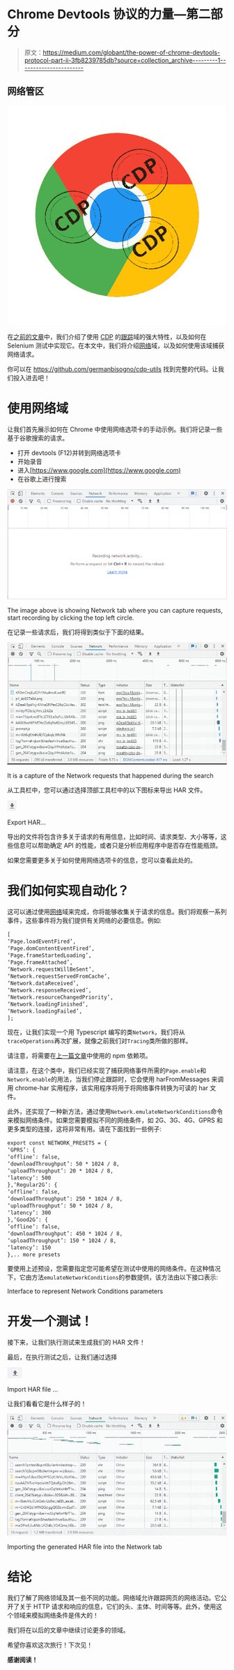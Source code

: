 # Chrome Devtools 协议的力量—第二部分

> 原文：<https://medium.com/globant/the-power-of-chrome-devtools-protocol-part-ii-3fb8239785db?source=collection_archive---------1----------------------->

## 网络管区

![](img/52f77a18d5f7aef5f7e0383d2f52ea7f.png)

在[之前的文章](/globant/the-power-of-chrome-devtools-protocol-cbb2c47f1c29)中，我们介绍了使用 [CDP](https://chromedevtools.github.io/devtools-protocol/) 的[跟踪](https://chromedevtools.github.io/devtools-protocol/tot/Tracing/)域的强大特性，以及如何在 Selenium 测试中实现它。在本文中，我们将介绍[网络](https://chromedevtools.github.io/devtools-protocol/tot/Network/)域，以及如何使用该域捕获网络请求。

你可以在 https://github.com/germanbisogno/cdp-utils 找到完整的代码。让我们投入进去吧！

# 使用网络域

让我们首先展示如何在 Chrome 中使用网络选项卡的手动示例。我们将记录一些基于谷歌搜索的请求。

*   打开 devtools (F12)并转到网络选项卡
*   开始录音
*   进入[https://www.google.com](https://www.google.com)
*   在谷歌上进行搜索

![](img/623218d843132e77bb94d30fe43eed3a.png)

The image above is showing Network tab where you can capture requests, start recording by clicking the top left circle.

在记录一些请求后，我们将得到类似于下面的结果。

![](img/b80fa2a45f658d1993f11a93232b9916.png)

It is a capture of the Network requests that happened during the search

从工具栏中，您可以通过选择顶部工具栏中的以下图标来导出 HAR 文件。

![](img/41f773f3f7048cf1aadd6652e9d49bfe.png)

Export HAR…

导出的文件将包含许多关于请求的有用信息，比如时间、请求类型、大小等等，这些信息可以帮助确定 API 的性能，或者只是分析应用程序中是否存在性能瓶颈。

如果您需要更多关于如何使用网络选项卡的信息，您可以查看此处的。

# 我们如何实现自动化？

这可以通过使用[网络](https://chromedevtools.github.io/devtools-protocol/tot/Network/)域来完成，你将能够收集关于请求的信息。我们将观察一系列事件，这些事件将为我们提供有关网络的必要信息。例如:

```
[
‘Page.loadEventFired’,
‘Page.domContentEventFired’,
‘Page.frameStartedLoading’,
‘Page.frameAttached’,
‘Network.requestWillBeSent’,
‘Network.requestServedFromCache’,
‘Network.dataReceived’,
‘Network.responseReceived’,
‘Network.resourceChangedPriority’,
‘Network.loadingFinished’,
‘Network.loadingFailed’,
];
```

现在，让我们实现一个用 Typescript 编写的类`Network`，我们将从`traceOperations`再次扩展，就像之前我们对`Tracing`类所做的那样。

请注意，将需要在[上一篇文章](/globant/the-power-of-chrome-devtools-protocol-cbb2c47f1c29)中使用的 npm 依赖项。

请注意，在这个类中，我们已经实现了捕获网络事件所需的`Page.enable`和`Network.enable`的用法，当我们停止跟踪时，它会使用 harFromMessages 来调用 chrome-har 实用程序，该实用程序将用于将网络事件转换为可读的 har 文件。

此外，还实现了一种新方法，通过使用`Network.emulateNetworkConditions`命令来模拟网络条件。如果您需要模拟不同的网络条件，如 2G、3G、4G、GPRS 和更多类型的连接，这将非常有用。请在下面找到一些例子:

```
export const NETWORK_PRESETS = {
‘GPRS’: {
‘offline’: false,
‘downloadThroughput’: 50 * 1024 / 8,
‘uploadThroughput’: 20 * 1024 / 8,
‘latency’: 500
},‘Regular2G’: {
‘offline’: false,
‘downloadThroughput’: 250 * 1024 / 8,
‘uploadThroughput’: 50 * 1024 / 8,
‘latency’: 300
},‘Good2G’: {
‘offline’: false,
‘downloadThroughput’: 450 * 1024 / 8,
‘uploadThroughput’: 150 * 1024 / 8,
‘latency’: 150
},.. more presets
```

要使用上述预设，您需要指定您可能希望在测试中使用的网络条件。在这种情况下，它由方法`emulateNetworkConditions`的参数提供，该方法由以下接口表示:

Interface to represent Network Conditions parameters

# 开发一个测试！

接下来，让我们执行测试来生成我们的 HAR 文件！

最后，在执行测试之后，让我们通过选择

![](img/c79f55abf1dc737bd14ad6203797b109.png)

Import HAR file …

让我们看看它是什么样子的！

![](img/0eccb08d840833f7fc13c201f4486317.png)

Importing the generated HAR file into the Network tab

# 结论

我们了解了网络领域及其一些不同的功能。网络域允许跟踪网页的网络活动。它公开了关于 HTTP 请求和响应的信息，它们的头、主体、时间等等。此外，使用这个领域来模拟网络条件是伟大的！

我们将在以后的文章中继续讨论更多的领域。

希望你喜欢这次旅行！下次见！

**感谢阅读！**